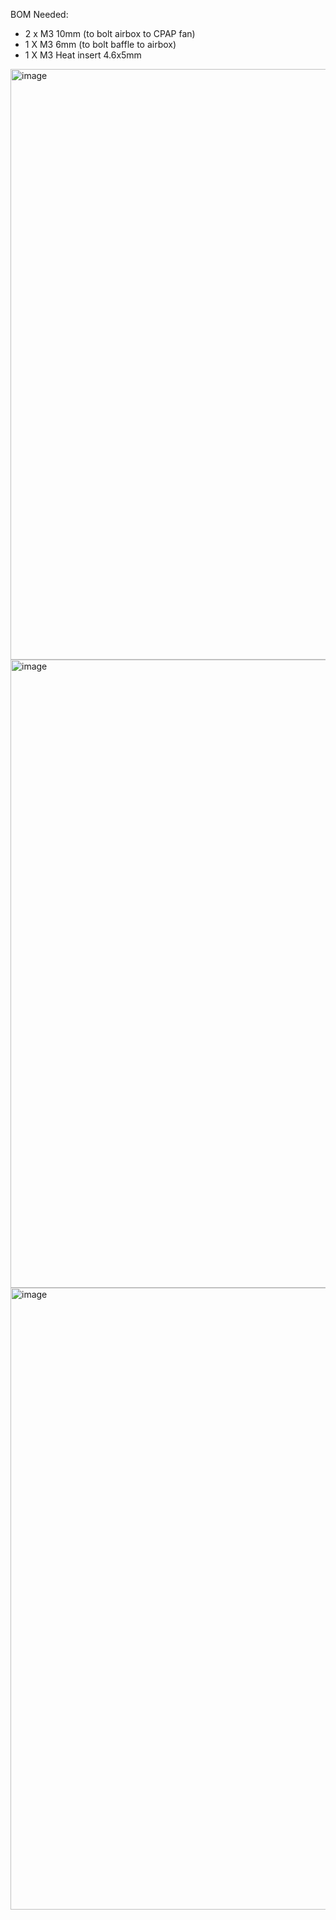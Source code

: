 BOM Needed:

- 2 x M3 10mm (to bolt airbox to CPAP fan)
- 1 X M3 6mm (to bolt baffle to airbox)
- 1 X M3 Heat insert 4.6x5mm

<img width="945" alt="image" src="https://github.com/VzBoT3D/VzBoT-Vz235/assets/37383368/d73c4591-3768-4aa8-b886-606e6321fdd3">
<img width="1005" alt="image" src="https://github.com/VzBoT3D/VzBoT-Vz235/assets/37383368/069e85b8-5c06-45f8-88d0-9a7258a0cbec">
<img width="995" alt="image" src="https://github.com/VzBoT3D/VzBoT-Vz235/assets/37383368/3b048b32-36dc-43f0-8b50-3726c31d90ce">
